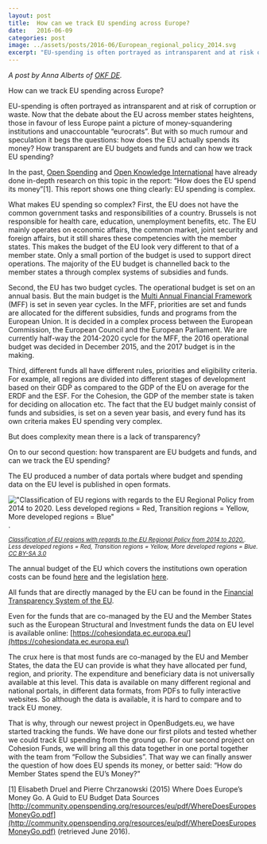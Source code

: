 ```yaml
---
layout: post
title:  How can we track EU spending across Europe?
date:   2016-06-09
categories: post
image: ../assets/posts/2016-06/European_regional_policy_2014.svg
excerpt: "EU-spending is often portrayed as intransparent and at risk of corruption or waste. Now that the debate about the EU across member states heightens, those in favour of less Europe paint a picture of money-squandering institutions and unaccountable “eurocrats”. But with so much rumour and speculation it begs the questions: how does the EU actually spends its money? How transparent are EU budgets and funds and can how we track EU spending?"
---
```


_A post by Anna Alberts of [OKF DE](http://www.okfn.de/en/)._

How can we track EU spending across Europe?
 
EU-spending is often portrayed as intransparent and at risk of corruption or waste. Now that the debate about the EU across member states heightens, those in favour of less Europe paint a picture of money-squandering institutions and unaccountable “eurocrats”. But with so much rumour and speculation it begs the questions: how does the EU actually spends its money? How transparent are EU budgets and funds and can how we track EU spending?
 
In the past, [Open Spending](https://openspending.org) and [Open Knowledge International](http://okfn.org) have already done in-depth research on this topic in the report: “How does the EU spend its money”[1]. This report shows one thing clearly: EU spending is complex.
 
What makes EU spending so complex? First, the EU does not have the common government tasks and responsibilities of a country. Brussels is not responsible for health care, education, unemployment benefits, etc. The EU mainly operates on economic affairs, the common market, joint security and foreign affairs, but it still shares these competencies with the member states. This makes the budget of the EU look very different to that of a member state. Only a small portion of the budget is used to support direct operations. The majority of the EU budget is channelled back to the member states a through complex systems of subsidies and funds.
 
Second, the EU has two budget cycles. The operational budget is set on an annual basis. But the main budget is the [Multi Annual Financial Framework](http://ec.europa.eu/budget/mff/index_en.cfm) (MFF) is set in seven year cycles. In the MFF, priorities are set and funds are allocated for the different subsidies, funds and programs from the European Union. It is decided in a complex process between the European Commission, the European Council and the European Parliament. We are currently half-way the 2014-2020 cycle for the MFF, the 2016 operational budget was decided in December 2015, and the 2017 budget is in the making.
 
Third, different funds all have different rules, priorities and eligibility criteria. For example, all regions are divided into different stages of development based on their GDP as compared to the GDP of the EU on average for the ERDF and the ESF. For the Cohesion, the GDP of the member state is taken for deciding on allocation etc. The fact that the EU budget mainly consist of funds and subsidies, is set on a seven year basis, and every fund has its own criteria makes EU spending very complex.
 
But does complexity mean there is a lack of transparency?
 
On to our second question: how transparent are EU budgets and funds, and can we track the EU spending?
 
The EU produced a number of data portals where budget and spending data on the EU level is published in open formats. 

 !["Classification of EU regions with regards to the EU Regional Policy from 2014 to 2020. Less developed regions = Red, Transition regions = Yellow, More developed regions = Blue"]({{site.baseurl}}/assets/posts/2016-06/European_regional_policy_2014.svg).

<small>_[Classification of EU regions with regards to the EU Regional Policy from 2014 to 2020.](https://en.wikipedia.org/wiki/File:European_regional_policy_2014.svg#/media/File:European_regional_policy_2014.svg). Less developed regions = Red, Transition regions = Yellow, More developed regions = Blue. [CC BY-SA 3.0](http://creativecommons.org/licenses/by-sa/3.0/)_</small>
 
 
The annual budget of the EU which covers the institutions own operation costs can be found [here](http://data.europa.eu/euodp/en/data/dataset/Final_Budget_2015) and the legislation [here](http://eur-lex.europa.eu/budget/www/index-en.htm).

All funds that are directly managed by the EU can be found in the [Financial Transparency System of the EU](http://ec.europa.eu/budget/fts/index_en.htm
). 

Even for the funds that are co-managed by the EU and the Member States such as the European Structural and Investment funds the data on EU level is available online: [https://cohesiondata.ec.europa.eu/](https://cohesiondata.ec.europa.eu/)
 
The crux here is that most funds are co-managed by the EU and Member States, the data the EU can provide is what they have allocated per fund, region, and priority. The expenditure and beneficiary data is not universally available at this level. This data is available on many different regional and national portals, in different data formats, from PDFs to fully interactive websites. So although the data is available, it is hard to compare and to track EU money. 

That is why, through our newest project in OpenBudgets.eu, we have started tracking the funds. We have done our first pilots and tested whether we could track EU spending from the ground up. For our second project on Cohesion Funds,  we will bring all this data together in one portal together with the team from “Follow the Subsidies”.  That way we can finally answer the question of how does EU spends its money, or better said: “How do Member States spend the EU’s Money?”
 

[1] Elisabeth Druel and Pierre Chrzanowski (2015) Where Does Europe’s Money Go. A Guid to EU Budget Data Sources [http://community.openspending.org/resources/eu/pdf/WhereDoesEuropesMoneyGo.pdf](http://community.openspending.org/resources/eu/pdf/WhereDoesEuropesMoneyGo.pdf) (retrieved June 2016).
 

